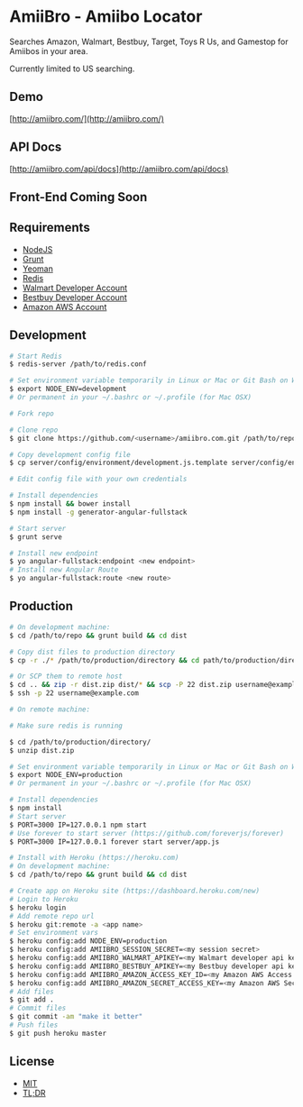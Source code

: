 AmiiBro - Amiibo Locator
==================

Searches Amazon, Walmart, Bestbuy, Target, Toys R Us, and Gamestop for Amiibos in your area.


Currently limited to US searching.


Demo
---------
[http://amiibro.com/](http://amiibro.com/)

API Docs
---------
[http://amiibro.com/api/docs](http://amiibro.com/api/docs)

Front-End Coming Soon
--------------------------------

Requirements
-------------------
* [NodeJS](http://nodejs.org/)
* [Grunt](http://gruntjs.com/)
* [Yeoman](http://yeoman.io/)
* [Redis](http://redis.io/)
* [Walmart Developer Account](https://developer.walmartlabs.com/)
* [Bestbuy Developer Account](https://developer.bestbuy.com/)
* [Amazon AWS Account](http://aws.amazon.com/)

Development
------------------

```bash
# Start Redis
$ redis-server /path/to/redis.conf

# Set environment variable temporarily in Linux or Mac or Git Bash on Windows
$ export NODE_ENV=development
# Or permanent in your ~/.bashrc or ~/.profile (for Mac OSX)

# Fork repo

# Clone repo
$ git clone https://github.com/<username>/amiibro.com.git /path/to/repo && cd /path/to/repo

# Copy development config file
$ cp server/config/environment/development.js.template server/config/environment/development.js

# Edit config file with your own credentials

# Install dependencies
$ npm install && bower install
$ npm install -g generator-angular-fullstack

# Start server
$ grunt serve

# Install new endpoint
$ yo angular-fullstack:endpoint <new endpoint>
# Install new Angular Route
$ yo angular-fullstack:route <new route>

```

Production
--------------

```bash
# On development machine:
$ cd /path/to/repo && grunt build && cd dist

# Copy dist files to production directory
$ cp -r ./* /path/to/production/directory && cd path/to/production/directory

# Or SCP them to remote host
$ cd .. && zip -r dist.zip dist/* && scp -P 22 dist.zip username@example.com:/path/to/production/directory/
$ ssh -p 22 username@example.com

# On remote machine:

# Make sure redis is running

$ cd /path/to/production/directory/
$ unzip dist.zip

# Set environment variable temporarily in Linux or Mac or Git Bash on Windows
$ export NODE_ENV=production
# Or permanent in your ~/.bashrc or ~/.profile (for Mac OSX)

# Install dependencies
$ npm install
# Start server
$ PORT=3000 IP=127.0.0.1 npm start
# Use forever to start server (https://github.com/foreverjs/forever)
$ PORT=3000 IP=127.0.0.1 forever start server/app.js

# Install with Heroku (https://heroku.com)
# On development machine:
$ cd /path/to/repo && grunt build && cd dist

# Create app on Heroku site (https://dashboard.heroku.com/new)
# Login to Heroku
$ heroku login
# Add remote repo url
$ heroku git:remote -a <app name>
# Set environment vars
$ heroku config:add NODE_ENV=production
$ heroku config:add AMIIBRO_SESSION_SECRET=<my session secret>
$ heroku config:add AMIIBRO_WALMART_APIKEY=<my Walmart developer api key>
$ heroku config:add AMIIBRO_BESTBUY_APIKEY=<my Bestbuy developer api key>
$ heroku config:add AMIIBRO_AMAZON_ACCESS_KEY_ID=<my Amazon AWS Access Key Id>
$ heroku config:add AMIIBRO_AMAZON_SECRET_ACCESS_KEY=<my Amazon AWS Secret Access Key>
# Add files
$ git add .
# Commit files
$ git commit -am "make it better"
# Push files
$ git push heroku master
```

License
----------

* [MIT](http://brutalhonesty.mit-license.org/)
* [TL;DR](https://tldrlegal.com/license/mit-license)
